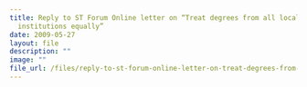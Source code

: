 ```yaml
---
title: Reply to ST Forum Online letter on “Treat degrees from all local
  institutions equally”
date: 2009-05-27
layout: file
description: ""
image: ""
file_url: /files/reply-to-st-forum-online-letter-on-treat-degrees-from-all-local-institutions-equally-.pdf
---
```

